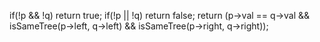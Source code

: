 if(!p && !q) return true;
if(!p || !q) return false;
return (p->val == q->val &&
isSameTree(p->left, q->left) &&
isSameTree(p->right, q->right));